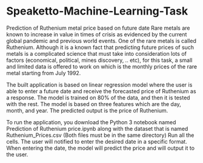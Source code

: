 # Speaketto-Machine-Learning-Task
Prediction of Ruthenium metal price based on future date
Rare metals are known to increase in value in times of crisis as evidenced by the current global pandemic and previous world events. One of the rare metals is called Ruthenium.
Although it is a known fact that predicting future prices of such metals is a complicated science that must take into consideration lots of factors (economical, political, mines discovery, .. etc), for this task, a small and limited data is offered to work on which is the monthly prices of the rare metal starting from July 1992.

The built application is based on linear regression model where the user is able to enter a future date and receive the forecasted price of Ruthenium as a response. The model is trained on 80% of the data, and then it is tested with the rest. The model is based on three features which are the day, month, and year. The predicted output is the price of Ruthenium. 

To run the application, you download the Python 3 notebook named Prediction of Ruthenium price.ipynb along with the dataset that is named Ruthenium_Prices.csv (Both files must be in the same directory)
Run all the cells.
The user will notified to enter the desired date in a specific format.
When entering the date, the model will predict the price and will output it to the user.

